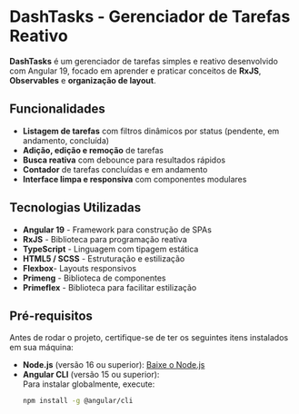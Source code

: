 # DashTasks - Gerenciador de Tarefas Reativo

**DashTasks** é um gerenciador de tarefas simples e reativo desenvolvido com Angular 19, focado em aprender e praticar conceitos de **RxJS**, **Observables** e **organização de layout**.

## Funcionalidades

- **Listagem de tarefas** com filtros dinâmicos por status (pendente, em andamento, concluída)
- **Adição, edição e remoção** de tarefas
- **Busca reativa** com debounce para resultados rápidos
- **Contador** de tarefas concluídas e em andamento
- **Interface limpa e responsiva** com componentes modulares

## Tecnologias Utilizadas

- **Angular 19** - Framework para construção de SPAs
- **RxJS** - Biblioteca para programação reativa
- **TypeScript** - Linguagem com tipagem estática
- **HTML5 / SCSS** - Estruturação e estilização
- **Flexbox**- Layouts responsivos
- **Primeng** - Biblioteca de componentes
- **Primeflex** - Biblioteca para facilitar estilização

## Pré-requisitos

Antes de rodar o projeto, certifique-se de ter os seguintes itens instalados em sua máquina:

- **Node.js** (versão 16 ou superior): [Baixe o Node.js](https://nodejs.org/)
- **Angular CLI** (versão 15 ou superior):  
  Para instalar globalmente, execute:
  ```bash
  npm install -g @angular/cli


